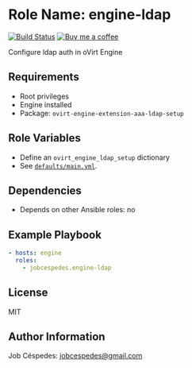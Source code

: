 Role Name: engine-ldap
=========

[![Build Status](https://travis-ci.org/jobcespedes/engine-ldap.svg?branch=master)](https://travis-ci.org/jobcespedes/engine-ldap) [![Buy me a coffee](https://img.shields.io/badge/$-BuyMeACoffee-blue.svg)](https://www.buymeacoffee.com/jobcespedes)

Configure ldap auth in oVirt Engine

Requirements
------------

- Root privileges
- Engine installed
- Package: `ovirt-engine-extension-aaa-ldap-setup`

Role Variables
--------------

- Define an `ovirt_engine_ldap_setup` dictionary
- See [`defaults/main.yml`](defaults/main.yml).

Dependencies
------------

- Depends on other Ansible roles: no

Example Playbook
----------------

```yaml
- hosts: engine
  roles:
    - jobcespedes.engine-ldap
```

License
-------

MIT

Author Information
------------------

Job Céspedes: jobcespedes@gmail.com
